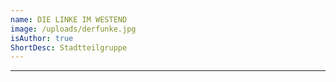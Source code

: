 ```yaml
---
name: DIE LINKE IM WESTEND
image: /uploads/derfunke.jpg
isAuthor: true
ShortDesc: Stadtteilgruppe
---
```

----
